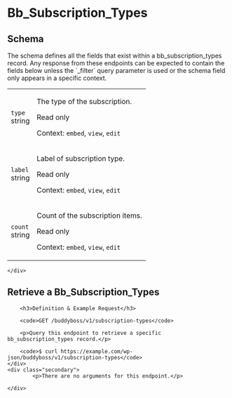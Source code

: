 ---
---

# Bb_Subscription_Types

<section class="route">
	<div class="primary">
		<h2>Schema</h2>
<p>The schema defines all the fields that exist within a bb_subscription_types record. Any response from these endpoints can be expected to contain the fields below unless the `_filter` query parameter is used or the schema field only appears in a specific context.</p>
<table class="attributes">
			<tr id="schema-type">
			<td>
				<code>type</code><br />
				<span class="type">
					string				</span>
			</td>
			<td>
				<p>The type of the subscription.</p>
									<p class="read-only">Read only</p>
								<p class="context">Context: <code>embed</code>, <code>view</code>, <code>edit</code></p>
							</td>
		</tr>
			<tr id="schema-label">
			<td>
				<code>label</code><br />
				<span class="type">
					string				</span>
			</td>
			<td>
				<p>Label of subscription type.</p>
									<p class="read-only">Read only</p>
								<p class="context">Context: <code>embed</code>, <code>view</code>, <code>edit</code></p>
							</td>
		</tr>
			<tr id="schema-count">
			<td>
				<code>count</code><br />
				<span class="type">
					string				</span>
			</td>
			<td>
				<p>Count of the subscription items.</p>
									<p class="read-only">Read only</p>
								<p class="context">Context: <code>embed</code>, <code>view</code>, <code>edit</code></p>
							</td>
		</tr>
	</table>

	</div>
</section>

<div><section class="route">
	<div class="primary">
		<h2>Retrieve a Bb_Subscription_Types</h2>

		<h3>Definition & Example Request</h3>

		<code>GET /buddyboss/v1/subscription-types</code>

		<p>Query this endpoint to retrieve a specific bb_subscription_types record.</p>

		<code>$ curl https://example.com/wp-json/buddyboss/v1/subscription-types</code>
	</div>
	<div class="secondary">
			<p>There are no arguments for this endpoint.</p>

	</div>
</section>
</div>
